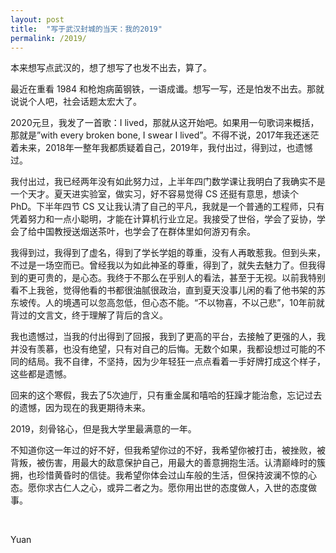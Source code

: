 ```yaml
---
layout: post
title:  "写于武汉封城的当天：我的2019"
permalink: /2019/
---
```


本来想写点武汉的，想了想写了也发不出去，算了。

最近在重看 1984 和枪炮病菌钢铁，一语成谶。想写一写，还是怕发不出去。那就说说个人吧，社会话题太宏大了。

2020元旦，我发了一首歌：I lived，那就从这开始吧。如果用一句歌词来概括，那就是”with every broken bone, I swear I lived”。不得不说，2017年我还迷茫着未来，2018年一整年我都质疑着自己，2019年，我付出过，得到过，也遗憾过。

我付出过，我已经两年没有如此努力过，上半年四门数学课让我明白了我确实不是一个天才。夏天进实验室，做实习，好不容易觉得 CS 还挺有意思，想读个 PhD。下半年四节 CS 又让我认清了自己的平凡，我就是一个普通的工程师，只有凭着努力和一点小聪明，才能在计算机行业立足。我接受了世俗，学会了妥协，学会了给中国教授送烟送茶叶，也学会了在群体里如何游刃有余。

我得到过，我得到了虚名，得到了学长学姐的尊重，没有人再敢惹我。但到头来，不过是一场空而已。曾经我以为如此神圣的尊重，得到了，就失去魅力了。但我得到的更可贵的，是心态。我终于不那么在乎别人的看法，甚至于无视。以前我特别看不上我爸，觉得他看的书都很油腻很政治，直到夏天没事儿闲的看了他书架的苏东坡传。人的境遇可以忽高忽低，但心态不能。“不以物喜，不以己悲”，10年前就背过的文言文，终于理解了背后的含义。

我也遗憾过，当我的付出得到了回报，我到了更高的平台，去接触了更强的人，我并没有羡慕，也没有绝望，只有对自己的后悔。无数个如果，我都设想过可能的不同的结局。我不自律，不坚持，因为少年轻狂一点点看着一手好牌打成这个样子，这些都是遗憾。

回来的这个寒假，我去了5次迪厅，只有重金属和嘻哈的狂躁才能治愈，忘记过去的遗憾，因为现在的我更期待未来。

2019，刻骨铭心，但是我大学里最满意的一年。

不知道你这一年过的好不好，但我希望你过的不好，我希望你被打击，被挫败，被背叛，被伤害，用最大的敌意保护自己，用最大的善意拥抱生活。认清巅峰时的簇拥，也珍惜黄昏时的信徒。我希望你体会过山车般的生活，但保持波澜不惊的心态。愿你求古仁人之心，或异二者之为。愿你用出世的态度做人，入世的态度做事。

&nbsp;

Yuan
